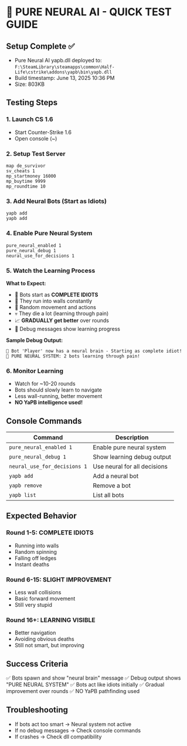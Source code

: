 # 🧠 PURE NEURAL AI - QUICK TEST GUIDE

## Setup Complete ✅
- Pure Neural AI yapb.dll deployed to: `F:\SteamLibrary\steamapps\common\Half-Life\cstrike\addons\yapb\bin\yapb.dll`
- Build timestamp: June 13, 2025 10:36 PM
- Size: 803KB

## Testing Steps

### 1. Launch CS 1.6
- Start Counter-Strike 1.6
- Open console (~)

### 2. Setup Test Server
```
map de_survivor
sv_cheats 1
mp_startmoney 16000
mp_buytime 9999
mp_roundtime 10
```

### 3. Add Neural Bots (Start as Idiots)
```
yapb add
yapb add
```

### 4. Enable Pure Neural System
```
pure_neural_enabled 1
pure_neural_debug 1
neural_use_for_decisions 1
```

### 5. Watch the Learning Process

**What to Expect:**
- 🤖 Bots start as **COMPLETE IDIOTS**
- 🧱 They run into walls constantly
- 🎯 Random movement and actions
- 💀 They die a lot (learning through pain)
- 📈 **GRADUALLY get better** over rounds
- 🧠 Debug messages show learning progress

**Sample Debug Output:**
```
🤖 Bot 'Player' now has a neural brain - Starting as complete idiot!
🧠 PURE NEURAL SYSTEM: 2 bots learning through pain!
```

### 6. Monitor Learning
- Watch for ~10-20 rounds
- Bots should slowly learn to navigate
- Less wall-running, better movement
- **NO YaPB intelligence used!**

## Console Commands

| Command | Description |
|---------|-------------|
| `pure_neural_enabled 1` | Enable pure neural system |
| `pure_neural_debug 1` | Show learning debug output |
| `neural_use_for_decisions 1` | Use neural for all decisions |
| `yapb add` | Add a neural bot |
| `yapb remove` | Remove a bot |
| `yapb list` | List all bots |

## Expected Behavior

### Round 1-5: **COMPLETE IDIOTS**
- Running into walls
- Random spinning
- Falling off ledges
- Instant deaths

### Round 6-15: **SLIGHT IMPROVEMENT**
- Less wall collisions
- Basic forward movement
- Still very stupid

### Round 16+: **LEARNING VISIBLE**
- Better navigation
- Avoiding obvious deaths
- Still not smart, but improving

## Success Criteria
✅ Bots spawn and show "neural brain" message
✅ Debug output shows "PURE NEURAL SYSTEM"
✅ Bots act like idiots initially
✅ Gradual improvement over rounds
✅ NO YaPB pathfinding used

## Troubleshooting
- If bots act too smart → Neural system not active
- If no debug messages → Check console commands
- If crashes → Check dll compatibility
